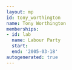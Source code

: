 ```yaml
---
layout: mp
id: tony_worthington
name: Tony Worthington
memberships:
- id: lab
  name: Labour Party
  start: 
  end: '2005-03-18'
autogenerated: true
---
```

